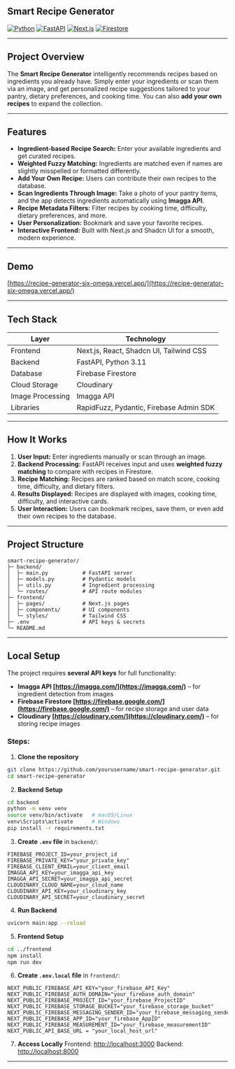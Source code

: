 ## Smart Recipe Generator

[![Python](https://img.shields.io/badge/Python-3.11-blue?logo=python)](https://www.python.org/)
[![FastAPI](https://img.shields.io/badge/FastAPI-0.100.0-green?logo=fastapi)](https://fastapi.tiangolo.com/)
[![Next.js](https://img.shields.io/badge/Next.js-14.0.0-black?logo=nextdotjs)](https://nextjs.org/)
[![Firestore](https://img.shields.io/badge/Firestore-Firebase-yellow?logo=firebase)](https://firebase.google.com/products/firestore)

---

##  Project Overview

The **Smart Recipe Generator** intelligently recommends recipes based on ingredients you already have. Simply enter your ingredients or scan them via an image, and get personalized recipe suggestions tailored to your pantry, dietary preferences, and cooking time. You can also **add your own recipes** to expand the collection.

---

##  Features

 * **Ingredient-based Recipe Search:** Enter your available ingredients and get curated recipes.
 * **Weighted Fuzzy Matching:** Ingredients are matched even if names are slightly misspelled or formatted differently.
 * **Add Your Own Recipe:** Users can contribute their own recipes to the database.
 * **Scan Ingredients Through Image:** Take a photo of your pantry items, and the app detects ingredients automatically using **Imagga API**.
 * **Recipe Metadata Filters:** Filter recipes by cooking time, difficulty, dietary preferences, and more.
 * **User Personalization:** Bookmark and save your favorite recipes.
 * **Interactive Frontend:** Built with Next.js and Shadcn UI for a smooth, modern experience.

---

##  Demo

[https://recipe-generator-six-omega.vercel.app/](https://recipe-generator-six-omega.vercel.app/)


---

##  Tech Stack

| Layer            | Technology                              |
| ---------------- | --------------------------------------- |
| Frontend         | Next.js, React, Shadcn UI, Tailwind CSS |
| Backend          | FastAPI, Python 3.11                    |
| Database         | Firebase Firestore                      |
| Cloud Storage    | Cloudinary                              |
| Image Processing | Imagga API                              |
| Libraries        | RapidFuzz, Pydantic, Firebase Admin SDK |

---

##  How It Works

1. **User Input:** Enter ingredients manually or scan through an image.
2. **Backend Processing:** FastAPI receives input and uses **weighted fuzzy matching** to compare with recipes in Firestore.
3. **Recipe Matching:** Recipes are ranked based on match score, cooking time, difficulty, and dietary filters.
4. **Results Displayed:** Recipes are displayed with images, cooking time, difficulty, and interactive cards.
5. **User Interaction:** Users can bookmark recipes, save them, or even add their own recipes to the database.

---

##  Project Structure

```text
smart-recipe-generator/
├─ backend/
│  ├─ main.py           # FastAPI server
│  ├─ models.py         # Pydantic models
│  ├─ utils.py          # Ingredient processing
│  └─ routes/           # API route modules
├─ frontend/
│  ├─ pages/            # Next.js pages
│  ├─ components/       # UI components
│  └─ styles/           # Tailwind CSS
├─ .env                 # API keys & secrets
└─ README.md
```

---

##  Local Setup

The project requires **several API keys** for full functionality:

* **Imagga API [https://imagga.com/](https://imagga.com/)** – for ingredient detection from images 
* **Firebase Firestore [https://firebase.google.com/](https://firebase.google.com/)** – for recipe storage and user data 
* **Cloudinary [https://cloudinary.com/](https://cloudinary.com/)** – for storing recipe images 

### Steps:

1. **Clone the repository**

```bash
git clone https://github.com/yourusername/smart-recipe-generator.git
cd smart-recipe-generator
```

2. **Backend Setup**

```bash
cd backend
python -m venv venv
source venv/bin/activate   # macOS/Linux
venv\Scripts\activate      # Windows
pip install -r requirements.txt
```

3. **Create `.env` file** in `backend/`:

```env
FIREBASE_PROJECT_ID=your_project_id
FIREBASE_PRIVATE_KEY="your_private_key"
FIREBASE_CLIENT_EMAIL=your_client_email
IMAGGA_API_KEY=your_imagga_api_key
IMAGGA_API_SECRET=your_imagga_api_secret
CLOUDINARY_CLOUD_NAME=your_cloud_name
CLOUDINARY_API_KEY=your_cloudinary_key
CLOUDINARY_API_SECRET=your_cloudinary_secret
```

4. **Run Backend**

```bash
uvicorn main:app --reload
```

5. **Frontend Setup**

```bash
cd ../frontend
npm install
npm run dev
```
6. **Create `.env.local` file** in `frontend/`:

```env
NEXT_PUBLIC_FIREBASE_API_KEY="your_firebase_API_Key"
NEXT_PUBLIC_FIREBASE_AUTH_DOMAIN="your_firebase_auth_domain"
NEXT_PUBLIC_FIREBASE_PROJECT_ID="your_firebase_ProjectID"
NEXT_PUBLIC_FIREBASE_STORAGE_BUCKET="your_firebase_storage_bucket"
NEXT_PUBLIC_FIREBASE_MESSAGING_SENDER_ID="your_firebase_messaging_senderID"
NEXT_PUBLIC_FIREBASE_APP_ID="your_firebase_AppID"
NEXT_PUBLIC_FIREBASE_MEASUREMENT_ID="your_firebase_measurementID"
NEXT_PUBLIC_API_BASE_URL = "your_local_host_url"
```

7. **Access Locally**
   Frontend: [http://localhost:3000](http://localhost:3000)
   Backend: [http://localhost:8000](http://localhost:8000)

---



